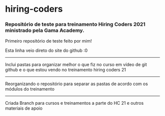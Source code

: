 # hiring-coders

 ### Repositório de teste para treinamento Hiring Coders 2021 ministrado pela Gama Academy.

 Primeiro repositório de teste feito por mim!

 Esta linha veio direto do site do github :0
 
---

Inclui pastas para organizar melhor o que fiz no curso em vídeo de git github e o que estou vendo no treinamento hiring coders 21

---

Reorganizando o repositório para separar as pastas de acordo com os módulos do treinamento

---

Criada Branch para cursos e treinamentos a parte do HC 21 e outros materiais de apoio